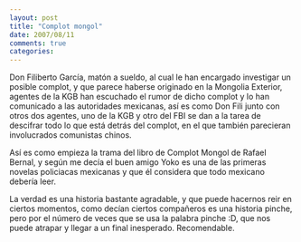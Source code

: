 ```yaml
---
layout: post
title: "Complot mongol"
date: 2007/08/11
comments: true
categories: 
---
```


Don Filiberto García, matón a sueldo, al cual le han encargado investigar un posible complot, y que parece haberse originado en la Mongolia Exterior, agentes de la KGB han escuchado el rumor de dicho complot y lo han comunicado a las autoridades mexicanas, así es como Don Fili junto con otros dos agentes, uno de la KGB y otro del FBI se dan a la tarea de descifrar todo lo que está detrás del complot, en el que también parecieran involucrados comunistas chinos.

Así es como empieza la trama del libro de Complot Mongol de Rafael Bernal, y según me decía el buen amigo Yoko es una de las primeras novelas policiacas mexicanas y que él considera que todo mexicano debería leer.

La verdad es una historia bastante agradable, y que puede hacernos reir en ciertos momentos, como decían ciertos compañeros es una historia pinche, pero por el número de veces que se usa la palabra pinche :D, que nos puede atrapar y llegar a un final inesperado. Recomendable.
